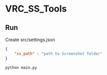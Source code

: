 # VRC_SS_Tools

## Run
Create src/settings.json
```json
{
    "ss_path" : "path to Screenshot folder"
}
```

```bash
python main.py
```